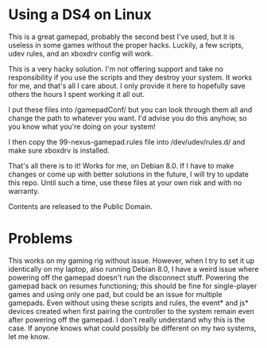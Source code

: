 # Using a DS4 on Linux

This is a great gamepad, probably the second best I've used, but it is useless in some games without the proper hacks. Luckily, a few scripts, udev rules, and an xboxdrv config will work.

This is a very hacky solution. I'm not offering support and take no responsibility if you use the scripts and they destroy your system. It works for me, and that's all I care about. I only provide it here to hopefully save others the hours I spent working it all out.

I put these files into /gamepadConf/ but you can look through them all and change the path to whatever you want. I'd advise you do this anyhow, so you know what you're doing on your system!

I then copy the 99-nexus-gamepad.rules file into /dev/udev/rules.d/ and make sure xboxdrv is installed.

That's all there is to it! Works for me, on Debian 8.0. If I have to make changes or come up with better solutions in the future, I will try to update this repo. Until such a time, use these files at your own risk and with no warranty.

Contents are released to the Public Domain.

# Problems

This works on my gaming rig without issue. However, when I try to set it up identically on my laptop, also running Debian 8.0, I have a weird issue where powering off the gamepad doesn't run the disconnect stuff. Powering the gamepad back on resumes functioning; this should be fine for single-player games and using only one pad, but could be an issue for multiple gamepads. Even without using these scripts and rules, the event* and js* devices created when first pairing the controller to the system remain even after powering off the gamepad. I don't really understand why this is the case. If anyone knows what could possibly be different on my two systems, let me know.
